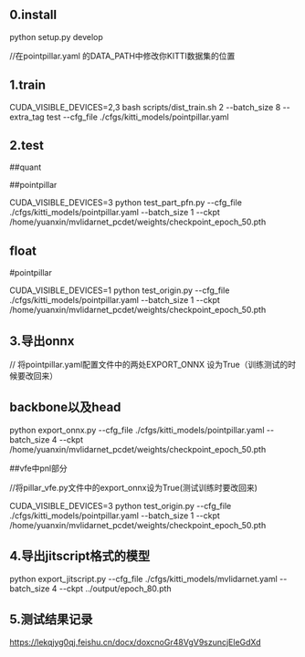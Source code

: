 ## 0.install
python setup.py develop

//在pointpillar.yaml 的DATA_PATH中修改你KITTI数据集的位置

## 1.train
CUDA_VISIBLE_DEVICES=2,3 bash scripts/dist_train.sh 2 --batch_size 8 --extra_tag  test --cfg_file ./cfgs/kitti_models/pointpillar.yaml

## 2.test
##quant

##pointpillar

CUDA_VISIBLE_DEVICES=3 python test_part_pfn.py --cfg_file ./cfgs/kitti_models/pointpillar.yaml --batch_size 1 --ckpt /home/yuanxin/mvlidarnet_pcdet/weights/checkpoint_epoch_50.pth

## float

#pointpillar

CUDA_VISIBLE_DEVICES=1 python test_origin.py --cfg_file ./cfgs/kitti_models/pointpillar.yaml --batch_size 1  --ckpt /home/yuanxin/mvlidarnet_pcdet/weights/checkpoint_epoch_50.pth

## 3.导出onnx
// 将pointpillar.yaml配置文件中的两处EXPORT_ONNX 设为True（训练测试的时候要改回来）


## backbone以及head

python export_onnx.py --cfg_file ./cfgs/kitti_models/pointpillar.yaml --batch_size 4 --ckpt /home/yuanxin/mvlidarnet_pcdet/weights/checkpoint_epoch_50.pth

##vfe中pnl部分

//将pillar_vfe.py文件中的export_onnx设为True(测试训练时要改回来)

CUDA_VISIBLE_DEVICES=3 python test_origin.py --cfg_file ./cfgs/kitti_models/pointpillar.yaml --batch_size 1  --ckpt /home/yuanxin/mvlidarnet_pcdet/weights/checkpoint_epoch_50.pth

## 4.导出jitscript格式的模型

python export_jitscript.py --cfg_file ./cfgs/kitti_models/mvlidarnet.yaml --batch_size 4 --ckpt ../output/epoch_80.pth


## 5.测试结果记录
https://lekqjyg0qj.feishu.cn/docx/doxcnoGr48VgV9szuncjEleGdXd
